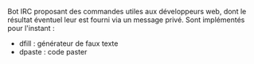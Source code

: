 <!--
name: 'dbot'
repo: 'https://github.com/dddware/dbot'
technos: ['Node.js']
-->

Bot IRC proposant des commandes utiles aux développeurs web, dont le résultat éventuel leur est fourni via un message privé. Sont implémentés pour l'instant :

- dfill : générateur de faux texte
- dpaste : code paster